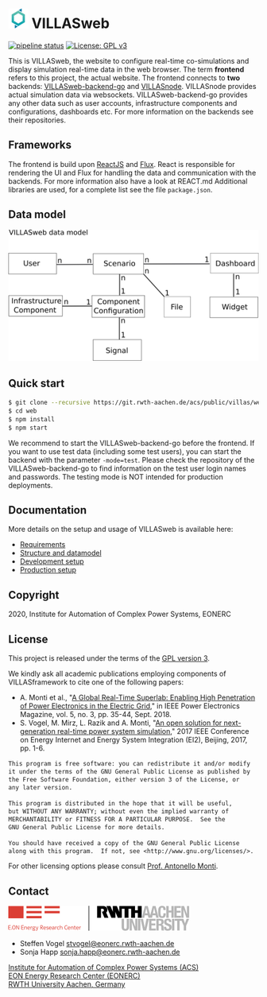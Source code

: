 # <img src="doc/pictures/villas_web.png" width=40 /> VILLASweb
[![pipeline status](https://git.rwth-aachen.de/acs/public/villas/web/badges/master/pipeline.svg)](https://git.rwth-aachen.de/acs/public/villas/web/-/commits/master) 
[![License: GPL v3](https://img.shields.io/badge/License-GPLv3-blue.svg)](https://www.gnu.org/licenses/gpl-3.0)

This is VILLASweb, the website to configure real-time co-simulations and display simulation real-time data in the web browser.
The term **frontend** refers to this project, the actual website.
The frontend connects to **two** backends: [VILLASweb-backend-go](https://git.rwth-aachen.de/acs/public/villas/web-backend-go) and [VILLASnode](https://git.rwth-aachen.de/acs/public/villas/node).
VILLASnode provides actual simulation data via websockets. VILLASweb-backend-go provides any other data such as user accounts, infrastructure components and configurations, dashboards etc.
For more information on the backends see their repositories.

## Frameworks
The frontend is build upon [ReactJS](https://facebook.github.io/react/) and [Flux](https://facebook.github.io/flux/).
React is responsible for rendering the UI and Flux for handling the data and communication with the backends. For more information also have a look at REACT.md
Additional libraries are used, for a complete list see the file `package.json`.

## Data model
![Datamodel](src/img/datamodel.png)

## Quick start
```bash
$ git clone --recursive https://git.rwth-aachen.de/acs/public/villas/web.git
$ cd web
$ npm install
$ npm start
```
We recommend to start the VILLASweb-backend-go before the frontend.
If you want to use test data (including some test users), you can start the backend with the parameter `-mode=test`.
Please check the repository of the VILLASweb-backend-go to find information on the test user login names and passwords.
The testing mode is NOT intended for production deployments.

## Documentation

More details on the setup and usage of VILLASweb is available here:
- [Requirements](doc/Requirements.md)
- [Structure and datamodel](doc/Structure.md)
- [Development setup](doc/development.md)
- [Production setup](doc/Production.md)

## Copyright

2020, Institute for Automation of Complex Power Systems, EONERC  

## License

This project is released under the terms of the [GPL version 3](COPYING.md).

We kindly ask all academic publications employing components of VILLASframework to cite one of the following papers:

- A. Monti et al., "[A Global Real-Time Superlab: Enabling High Penetration of Power Electronics in the Electric Grid](https://ieeexplore.ieee.org/document/8458285/)," in IEEE Power Electronics Magazine, vol. 5, no. 3, pp. 35-44, Sept. 2018.
- S. Vogel, M. Mirz, L. Razik and A. Monti, "[An open solution for next-generation real-time power system simulation](http://ieeexplore.ieee.org/stamp/stamp.jsp?tp=&arnumber=8245739&isnumber=8244404)," 2017 IEEE Conference on Energy Internet and Energy System Integration (EI2), Beijing, 2017, pp. 1-6.

```
This program is free software: you can redistribute it and/or modify
it under the terms of the GNU General Public License as published by
the Free Software Foundation, either version 3 of the License, or
any later version.

This program is distributed in the hope that it will be useful,
but WITHOUT ANY WARRANTY; without even the implied warranty of
MERCHANTABILITY or FITNESS FOR A PARTICULAR PURPOSE.  See the
GNU General Public License for more details.

You should have received a copy of the GNU General Public License
along with this program.  If not, see <http://www.gnu.org/licenses/>.
```

For other licensing options please consult [Prof. Antonello Monti](mailto:amonti@eonerc.rwth-aachen.de).

## Contact

[![EONERC ACS Logo](doc/pictures/eonerc_logo.png)](http://www.acs.eonerc.rwth-aachen.de)

 - Steffen Vogel <stvogel@eonerc.rwth-aachen.de>
 - Sonja Happ <sonja.happ@eonerc.rwth-aachen.de>

[Institute for Automation of Complex Power Systems (ACS)](http://www.acs.eonerc.rwth-aachen.de)  
[EON Energy Research Center (EONERC)](http://www.eonerc.rwth-aachen.de)  
[RWTH University Aachen, Germany](http://www.rwth-aachen.de)  
